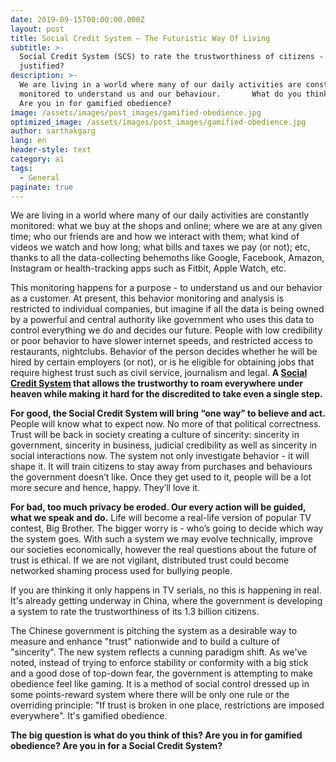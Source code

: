 ```yaml
---
date: 2019-09-15T00:00:00.000Z
layout: post
title: Social Credit System – The Futuristic Way Of Living
subtitle: >-
  Social Credit System (SCS) to rate the trustworthiness of citizens - is it
  justified?
description: >-
  We are living in a world where many of our daily activities are constantly
  monitored to understand us and our behaviour.       What do you think of this?
  Are you in for gamified obedience?
image: /assets/images/post_images/gamified-obedience.jpg
optimized_image: /assets/images/post_images/gamified-obedience.jpg
author: sarthakgarg
lang: en
header-style: text
category: ai
tags:
  - General
paginate: true
---
```

We are living in a world where many of our daily activities are constantly monitored: what we buy at the shops and online; where we are at any given time; who our friends are and how we interact with them; what kind of videos we watch and how long; what bills and taxes we pay (or not); etc, thanks to all the data-collecting behemoths like Google, Facebook, Amazon, Instagram or health-tracking apps such as Fitbit, Apple Watch, etc.

This monitoring happens for a purpose - to understand us and our behavior as a customer. At present, this behavior monitoring and analysis is restricted to individual companies, but imagine if all the data is being owned by a powerful and central authority like government who uses this data to control everything we do and decides our future. People with low credibility or poor behavior to have slower internet speeds, and restricted access to restaurants, nightclubs. Behavior of the person decides whether he will be hired by certain employers (or not), or is he eligible for obtaining jobs that require highest trust such as civil service, journalism and legal. **A [Social Credit System](https://en.wikipedia.org/wiki/Social_Credit_System) that allows the trustworthy to roam everywhere under heaven while making it hard for the discredited to take even a single step.**

**For good, the Social Credit System will bring “one way” to believe and act.** People will know what to expect now. No more of that political correctness. Trust will be back in society creating a culture of sincerity: sincerity in government, sincerity in business, judicial credibility as well as sincerity in social interactions now. The system not only investigate behavior - it will shape it. It will train citizens to stay away from purchases and behaviours the government doesn’t like. Once they get used to it, people will be a lot more secure and hence, happy. They’ll love it.

**For bad, too much privacy be eroded. Our every action will be guided, what we speak and do.** Life will become a real-life version of popular TV contest, Big Brother.  The bigger worry is - who’s going to decide which way the system goes. With such a system we may evolve technically, improve our societies economically, however the real questions about the future of trust is ethical. If we are not vigilant, distributed trust could become networked shaming process used for bullying people.

If you are thinking it only happens in TV serials, no this is happening in real. It's already getting underway in China, where the government is developing a system to rate the trustworthiness of its 1.3 billion citizens. 

The Chinese government is pitching the system as a desirable way to measure and enhance "trust" nationwide and to build a culture of "sincerity". The new system reflects a cunning paradigm shift. As we've noted, instead of trying to enforce stability or conformity with a big stick and a good dose of top-down fear, the government is attempting to make obedience feel like gaming. It is a method of social control dressed up in some points-reward system where there will be only one rule or the overriding principle: "If trust is broken in one place, restrictions are imposed everywhere". It's gamified obedience.

**The big question is what do you think of this? Are you in for gamified obedience? Are you in for a Social Credit System?**
